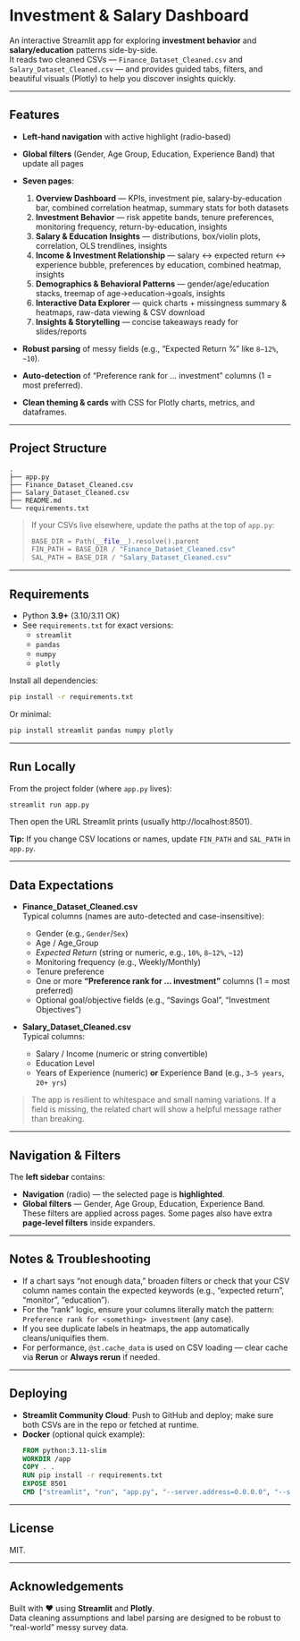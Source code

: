 # Investment & Salary Dashboard

An interactive Streamlit app for exploring **investment behavior** and **salary/education** patterns side-by-side.  
It reads two cleaned CSVs — `Finance_Dataset_Cleaned.csv` and `Salary_Dataset_Cleaned.csv` — and provides guided tabs, filters, and beautiful visuals (Plotly) to help you discover insights quickly.

---

## Features

- **Left-hand navigation** with active highlight (radio-based)  
- **Global filters** (Gender, Age Group, Education, Experience Band) that update all pages  
- **Seven pages**:
  1. **Overview Dashboard** — KPIs, investment pie, salary-by-education bar, combined correlation heatmap, summary stats for both datasets  
  2. **Investment Behavior** — risk appetite bands, tenure preferences, monitoring frequency, return-by-education, insights  
  3. **Salary & Education Insights** — distributions, box/violin plots, correlation, OLS trendlines, insights  
  4. **Income & Investment Relationship** — salary ↔ expected return ↔ experience bubble, preferences by education, combined heatmap, insights  
  5. **Demographics & Behavioral Patterns** — gender/age/education stacks, treemap of age→education→goals, insights  
  6. **Interactive Data Explorer** — quick charts + missingness summary & heatmaps, raw-data viewing & CSV download  
  7. **Insights & Storytelling** — concise takeaways ready for slides/reports  

- **Robust parsing** of messy fields (e.g., “Expected Return %” like `8–12%`, `~10`).  
- **Auto-detection** of “Preference rank for … investment” columns (1 = most preferred).  
- **Clean theming & cards** with CSS for Plotly charts, metrics, and dataframes.  

---

## Project Structure

```
.
├── app.py
├── Finance_Dataset_Cleaned.csv
├── Salary_Dataset_Cleaned.csv
├── README.md
└── requirements.txt
```

> If your CSVs live elsewhere, update the paths at the top of `app.py`:
>
> ```python
> BASE_DIR = Path(__file__).resolve().parent
> FIN_PATH = BASE_DIR / "Finance_Dataset_Cleaned.csv"
> SAL_PATH = BASE_DIR / "Salary_Dataset_Cleaned.csv"
> ```

---

## Requirements

- Python **3.9+** (3.10/3.11 OK)
- See `requirements.txt` for exact versions:
  - `streamlit`
  - `pandas`
  - `numpy`
  - `plotly`

Install all dependencies:
```bash
pip install -r requirements.txt
```

Or minimal:
```bash
pip install streamlit pandas numpy plotly
```

---

## Run Locally

From the project folder (where `app.py` lives):

```bash
streamlit run app.py
```

Then open the URL Streamlit prints (usually http://localhost:8501).

**Tip:** If you change CSV locations or names, update `FIN_PATH` and `SAL_PATH` in `app.py`.

---

## Data Expectations

- **Finance_Dataset_Cleaned.csv**  
  Typical columns (names are auto-detected and case-insensitive):
  - Gender (e.g., `Gender`/`Sex`)
  - Age / Age_Group
  - *Expected Return* (string or numeric, e.g., `10%`, `8–12%`, `~12`)
  - Monitoring frequency (e.g., Weekly/Monthly)
  - Tenure preference
  - One or more **“Preference rank for … investment”** columns (1 = most preferred)
  - Optional goal/objective fields (e.g., “Savings Goal”, “Investment Objectives”)

- **Salary_Dataset_Cleaned.csv**  
  Typical columns:
  - Salary / Income (numeric or string convertible)
  - Education Level
  - Years of Experience (numeric) **or** Experience Band (e.g., `3–5 years`, `20+ yrs`)

> The app is resilient to whitespace and small naming variations. If a field is missing, the related chart will show a helpful message rather than breaking.

---

## Navigation & Filters

The **left sidebar** contains:
- **Navigation** (radio) — the selected page is **highlighted**.
- **Global filters** — Gender, Age Group, Education, Experience Band.  
  These filters are applied across pages. Some pages also have extra **page-level filters** inside expanders.

---

## Notes & Troubleshooting

- If a chart says “not enough data,” broaden filters or check that your CSV column names contain the expected keywords (e.g., “expected return”, “monitor”, “education”).  
- For the “rank” logic, ensure your columns literally match the pattern:  
  `Preference rank for <something> investment` (any case).  
- If you see duplicate labels in heatmaps, the app automatically cleans/uniquifies them.  
- For performance, `@st.cache_data` is used on CSV loading — clear cache via **Rerun** or **Always rerun** if needed.

---

## Deploying

- **Streamlit Community Cloud**: Push to GitHub and deploy; make sure both CSVs are in the repo or fetched at runtime.  
- **Docker** (optional quick example):
  ```dockerfile
  FROM python:3.11-slim
  WORKDIR /app
  COPY . .
  RUN pip install -r requirements.txt
  EXPOSE 8501
  CMD ["streamlit", "run", "app.py", "--server.address=0.0.0.0", "--server.port=8501"]
  ```

---

## License

MIT.

---

## Acknowledgements

Built with ♥ using **Streamlit** and **Plotly**.  
Data cleaning assumptions and label parsing are designed to be robust to “real-world” messy survey data.

